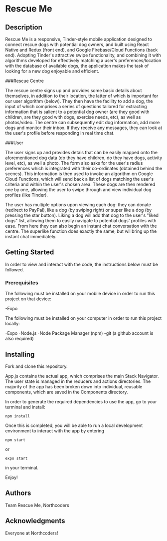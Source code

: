 # Rescue Me

## Description

Rescue Me is a responsive, Tinder-style mobile application designed to connect rescue dogs with potential dog owners, and built using React Native and Redux (front end), and Google Firebase/Cloud Functions (back end). Adopting Tinder's attractive swipe functionality, and combining it with algorithms developed for effectively matching a user's preferences/location with the database of available dogs, the application makes the task of looking for a new dog enjoyable and efficient. 

###Rescue Centre

The rescue centre signs up and provides some basic details about themselves, in addition to their location, the latter of which is important for our user algorithm (below). They then have the facility to add a dog, the input of which comprises a series of questions tailored for extracting information that is salient to a potential dog owner (are they good with children, are they good with dogs, exercise needs, etc), as well as photos/video. The centre can subsequently edit dog information, add more dogs and monitor their inbox. If they receive any messages, they can look at the user's profile before responding in real time chat.

###User

The user signs up and provides detais that can be easily mapped onto the aforementioned dog data (do they have children, do they have dogs, activity level, etc), as well a photo. The form also asks for the user's radius preferences which is integrated with their co-ordinates (obtained behind the scenes). This information is then used to invoke an algorithm on Google Cloud Functions, which will send back a list of dogs matching the user's criteria and within the user's chosen area. These dogs are then rendered one by one, allowing the user to swipe through and view individual dog profiles (like Tinder). 

The user has multiple options upon viewing each dog: they can donate (redirect to PayPal), like a dog (by swiping right) or super like a dog (by pressing the star button). Liking a dog will add that dog to the user's "liked dogs" list, allowing them to easily navigate to potential dogs' profiles with ease. From here they can also begin an instant chat conversation with the centre. The superlike function does exactly the same, but wil bring up the instant chat immediately.


## Getting Started

In order to view and interact with the code, the instructions below must be followed.

### Prerequisites

The following must be installed on your mobile device in order to run this project on that device:

-Expo

The following must be installed on your computer in order to run this project locally:

-Expo
-Node.js
-Node Package Manager (npm)
-git (a github account is also required)

## Installing

Fork and clone this repository. 

App.js contains the actual app, which comprises the main Stack Navigator. The user state is managed in the reducers and actions directories. The majority of the app has been broken down into individual, reusable components, which are saved in the Components directory. 

In order to generate the required dependencies to use the app, go to your terminal and install:

```
npm install
```

Once this is completed, you will be able to run a local development environment to interact with the app by entering 

```
npm start
```

or

```
expo start
```

in your terminal.

Enjoy!


## Authors

Team Rescue Me, Northcoders


## Acknowledgments

Everyone at Northcoders!





